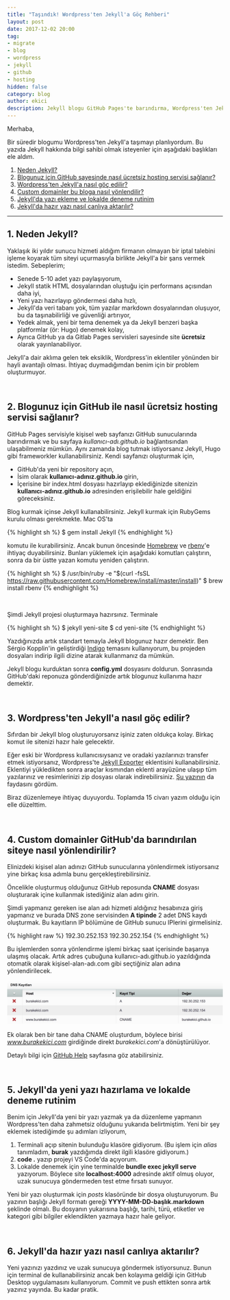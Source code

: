 ```yaml
---
title: "Taşındık! Wordpress'ten Jekyll'a Göç Rehberi"
layout: post
date: 2017-12-02 20:00
tag:
- migrate
- blog
- wordpress
- jekyll
- github
- hosting
hidden: false
category: blog
author: ekici
description: Jekyll blogu GitHub Pages'te barındırma, Wordpress'ten Jekyll'a geçiş, custom domaini GitHub Pages'te kullanma, Jekyll kullanımı
---
```


Merhaba,

Bir süredir blogumu Wordpress'ten Jekyll'a taşımayı planlıyordum. Bu yazıda Jekyll hakkında bilgi sahibi olmak isteyenler için aşağıdaki başlıkları ele aldım.

1. [Neden Jekyll?](#1-neden-jekyll)
2. [Blogunuz için GitHub sayesinde nasıl ücretsiz hosting servisi sağlanır?](#2-blogunuz-için-github-ile-nasıl-ücretsiz-hosting-servisi-sağlanır)
3. [Wordpress'ten Jekyll'a nasıl göç edilir?](#3-wordpressten-jekylla-nasıl-göç-edilir)
4. [Custom domainler bu bloga nasıl yönlendilir?](#4-custom-domainler-githubda-barındırılan-siteye-nasıl-yönlendirilir)
5. [Jekyll'da yazı ekleme ve lokalde deneme rutinim](#5-jekyllda-yeni-yazı-hazırlama-ve-lokalde-deneme-rutinim)
6. [Jekyll'da hazır yazı nasıl canlıya aktarılır?](#6-jekyllda-hazır-yazı-nasıl-canlıya-aktarılır)

---

## 1. Neden Jekyll?

Yaklaşık iki yıldır sunucu hizmeti aldığım firmanın olmayan bir iptal talebini işleme koyarak tüm siteyi uçurmasıyla birlikte Jekyll'a bir şans vermek istedim. Sebeplerim;

* Senede 5-10 adet yazı paylaşıyorum, 
* Jekyll statik HTML dosyalarından oluştuğu için performans açısından daha iyi,
* Yeni yazı hazırlayıp göndermesi daha hızlı, 
* Jekyll'da veri tabanı yok, tüm yazılar markdown dosyalarından oluşuyor, bu da taşınabilirliği ve güvenliği artırıyor,
* Yedek almak, yeni bir tema denemek ya da Jekyll benzeri başka platformlar (ör: Hugo) denemek kolay,
* Ayrıca GitHub ya da Gitlab Pages servisleri sayesinde site **ücretsiz** olarak yayınlanabiliyor.

Jekyll'a dair aklıma gelen tek eksiklik, Wordpress'in eklentiler yönünden bir hayli avantajlı olması. İhtiyaç duymadığımdan benim için bir problem oluşturmuyor.

&nbsp;

## 2. Blogunuz için GitHub ile nasıl ücretsiz hosting servisi sağlanır?

GitHub Pages servisiyle kişisel web sayfanızı GitHub sunucularında barındırmak ve bu sayfaya *kullanıcı-adı.github.io* bağlantısından ulaşabilmeniz mümkün. Aynı zamanda blog tutmak istiyorsanız Jekyll, Hugo gibi frameworkler kullanabilirsiniz. Kendi sayfanızı oluşturmak için, 

* GitHub'da yeni bir repository açın, 
* İsim olarak **kullanıcı-adınız.github.io** girin, 
* İçerisine bir index.html dosyası hazırlayıp eklediğinizde sitenizin **kullanıcı-adınız.github.io** adresinden erişilebilir hale geldiğini göreceksiniz.

Blog kurmak içinse Jekyll kullanabilirsiniz. Jekyll kurmak için RubyGems kurulu olması gerekmekte. Mac OS'ta 

{% highlight sh %}
$ gem install Jekyll
{% endhighlight %}

komutu ile kurabilirsiniz. Ancak bunun öncesinde [Homebrew](https://brew.sh/) ve [rbenv](https://github.com/rbenv/rbenv)'e ihtiyaç duyabilirsiniz. Bunları yüklemek için aşağıdaki komutları çalıştırın, sonra da bir üstte yazan komutu yeniden çalıştırın.

{% highlight sh %}
$ /usr/bin/ruby -e "$(curl -fsSL https://raw.githubusercontent.com/Homebrew/install/master/install)"
$ brew install rbenv
{% endhighlight %}

<br>

Şimdi Jekyll projesi oluşturmaya hazırsınız. Terminale 

{% highlight sh %}
$ jekyll yeni-site
$ cd yeni-site
{% endhighlight %}

Yazdığınızda artık standart temayla Jekyll blogunuz hazır demektir. Ben Sérgio Kopplin'in geliştirdiği [Indigo](https://github.com/sergiokopplin/indigo) temasını kullanıyorum, bu projeden dosyaları indirip ilgili dizine atarak kullanmanız da mümkün.

Jekyll blogu kurduktan sonra **config.yml** dosyasını doldurun. Sonrasında GitHub'daki reponuza gönderdiğinizde artık blogunuz kullanıma hazır demektir.

&nbsp;

## 3. Wordpress'ten Jekyll'a nasıl göç edilir?
Sıfırdan bir Jekyll blog oluşturuyorsanız işiniz zaten oldukça kolay. Birkaç komut ile sitenizi hazır hale gelecektir.

Eğer eski bir Wordpress kullanıcısıysanız ve oradaki yazılarınızı transfer etmek istiyorsanız, Wordpress'te [Jekyll Exporter](https://wordpress.org/plugins/jekyll-exporter) eklentisini kullanabilirsiniz. Eklentiyi yükledikten sonra araçlar kısmından eklenti arayüzüne ulaşıp tüm yazılarınız ve resimlerinizi zip dosyası olarak indirebilirsiniz. [Şu yazının](http://www.gjermundbjaanes.com/how-to-migrate-your-wordpress-blog-to-jekyll/) da faydasını gördüm.

Biraz düzenlemeye ihtiyaç duyuyordu. Toplamda 15 civarı yazım olduğu için elle düzelttim. 

&nbsp;

## 4. Custom domainler GitHub'da barındırılan siteye nasıl yönlendirilir?
Elinizdeki kişisel alan adınızı GitHub sunucularına yönlendirmek istiyorsanız yine birkaç kısa adımla bunu gerçekleştirebilirsiniz. 

Öncelikle oluşturmuş olduğunuz GitHub reposunda **CNAME** dosyası oluşturarak içine kullanmak istediğiniz alan adını girin.

Şimdi yapmanız gereken ise alan adı hizmeti aldığınız hesabınıza giriş yapmanız ve burada DNS zone servisinden **A tipinde** 2 adet DNS kaydı oluşturmak. Bu kayıtların IP bölümüne de GitHub sunucu IPlerini girmelisiniz.

{% highlight raw %}
192.30.252.153
192.30.252.154
{% endhighlight %}

Bu işlemlerden sonra yönlendirme işlemi birkaç saat içerisinde başarıya ulaşmış olacak. Artık adres çubuğuna kullanıcı-adı.github.io yazıldığında otomatik olarak kişisel-alan-adı.com gibi seçtiğiniz alan adına yönlendirilecek.

<p align="center">
  <img src="../assets/images/2017/jekyll/dns.jpg" alt="DNS Kayıtları"/>
</p>

Ek olarak ben bir tane daha CNAME oluşturdum, böylece birisi *www.burakekici.com* girdiğinde direkt *burakekici.com*'a dönüştürülüyor.

Detaylı bilgi için [GitHub Help](https://help.github.com/articles/using-a-custom-domain-with-github-pages/) sayfasına göz atabilirsiniz.


&nbsp;

## 5. Jekyll'da yeni yazı hazırlama ve lokalde deneme rutinim
Benim için Jekyll'da yeni bir yazı yazmak ya da düzenleme yapmanın Wordpress'ten daha zahmetsiz olduğunu yukarıda belirtmiştim. Yeni bir şey eklemek istediğimde şu adımları izliyorum,

1. Terminali açıp sitenin bulunduğu klasöre gidiyorum. (Bu işlem için *alias* tanımladım, **burak** yazdığımda direkt ilgili klasöre gidiyorum.)
2. **code .** yazıp projeyi VS Code'da açıyorum.
3. Lokalde denemek için yine terminalde **bundle exec jekyll serve** yazıyorum. Böylece site **localhost:4000** adresinde aktif olmuş oluyor, uzak sunucuya göndermeden test etme fırsatı sunuyor.

Yeni bir yazı oluşturmak için *posts* klasöründe bir dosya oluşturuyorum. Bu yazının başlığı Jekyll formatı gereği **YYYY-MM-DD-başlık.markdown** şeklinde olmalı. Bu dosyanın yukarısına başlığı, tarihi, türü, etiketler ve kategori gibi bilgiler eklendikten yazmaya hazır hale geliyor.

&nbsp;

## 6. Jekyll'da hazır yazı nasıl canlıya aktarılır?
Yeni yazınızı yazdınız ve uzak sunucuya göndermek istiyorsunuz. Bunun için terminal de kullanabilirsiniz ancak ben kolayıma geldiği için GitHub Desktop uygulamasını kullanıyorum. Commit ve push ettikten sonra artık yazınız yayında. Bu kadar pratik.
